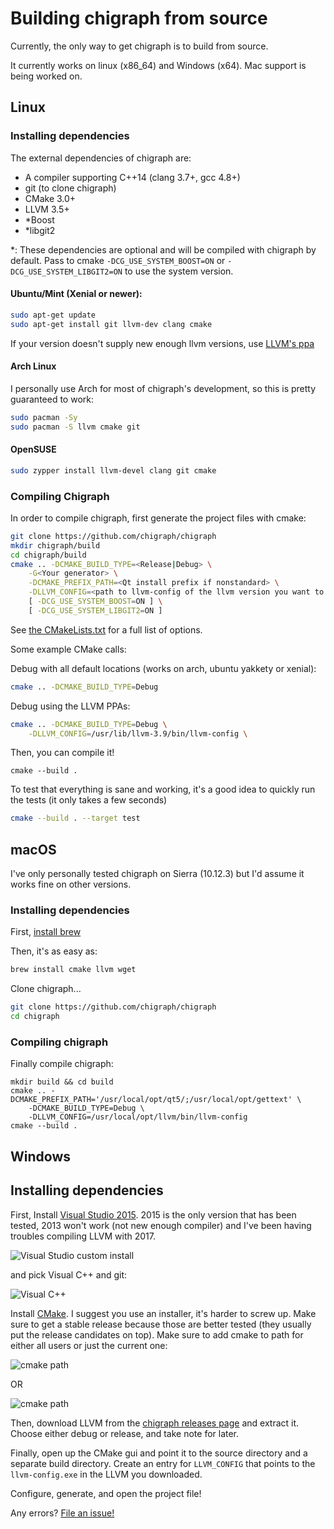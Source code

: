# Building chigraph from source
Currently, the only way to get chigraph is to build from source.

It currently works on linux (x86_64) and Windows (x64). Mac support is being worked on.

## Linux

### Installing dependencies
The external dependencies of chigraph are:
- A compiler supporting C++14 (clang 3.7+, gcc 4.8+)
- git (to clone chigraph)
- CMake 3.0+
- LLVM 3.5+
- *Boost
- *libgit2

*: These dependencies are optional and will be compiled with chigraph by default. Pass to cmake `-DCG_USE_SYSTEM_BOOST=ON` or `-DCG_USE_SYSTEM_LIBGIT2=ON` to use the system version.

#### Ubuntu/Mint (Xenial or newer):
```bash
sudo apt-get update
sudo apt-get install git llvm-dev clang cmake
```

If your version doesn't supply new enough llvm versions, use [LLVM's ppa](https://apt.llvm.org)
#### Arch Linux
I personally use Arch for most of chigraph's development, so this is pretty guaranteed to work:
```bash
sudo pacman -Sy
sudo pacman -S llvm cmake git
```

#### OpenSUSE
```bash
sudo zypper install llvm-devel clang git cmake
```

### Compiling Chigraph
In order to compile chigraph, first generate the project files with cmake:
```bash
git clone https://github.com/chigraph/chigraph
mkdir chigraph/build
cd chigraph/build
cmake .. -DCMAKE_BUILD_TYPE=<Release|Debug> \
	-G<Your generator> \
	-DCMAKE_PREFIX_PATH=<Qt install prefix if nonstandard> \
	-DLLVM_CONFIG=<path to llvm-config of the llvm version you want to use> \
	[ -DCG_USE_SYSTEM_BOOST=ON ] \
	[ -DCG_USE_SYSTEM_LIBGIT2=ON ]
```
See [the CMakeLists.txt](https://github.com/chigraph/chigraph/blob/master/CMakeLists.txt) for a full list of options.

Some example CMake calls:

Debug with all default locations (works on arch, ubuntu yakkety or xenial):
```bash
cmake .. -DCMAKE_BUILD_TYPE=Debug
```
Debug using the LLVM PPAs:
```bash
cmake .. -DCMAKE_BUILD_TYPE=Debug \
	-DLLVM_CONFIG=/usr/lib/llvm-3.9/bin/llvm-config \
```


Then, you can compile it!
```
cmake --build .
```

To test that everything is sane and working, it's a good idea to quickly run the tests (it only takes a few seconds)
```bash
cmake --build . --target test
```

## macOS
I've only personally tested chigraph on Sierra (10.12.3) but I'd assume it works fine on other versions.

### Installing dependencies
 
First, [install brew](http://brew.sh)

Then, it's as easy as:
```bash
brew install cmake llvm wget
```

Clone chigraph...
```bash
git clone https://github.com/chigraph/chigraph
cd chigraph
```

### Compiling chigraph
Finally compile chigraph:
```
mkdir build && cd build
cmake .. -DCMAKE_PREFIX_PATH='/usr/local/opt/qt5/;/usr/local/opt/gettext' \
	-DCMAKE_BUILD_TYPE=Debug \
	-DLLVM_CONFIG=/usr/local/opt/llvm/bin/llvm-config
cmake --build .
```

## Windows

## Installing dependencies

First, Install [Visual Studio 2015](https://www.visualstudio.com/downloads/). 2015 is the only version that has been tested, 2013 won't work (not new enough compiler) and I've been having troubles compiling LLVM with 2017.

![Visual Studio custom install](screenshots/vscustom.png)

and pick Visual C++ and git:

![Visual C++](screenshots/vc++.png)

Install [CMake](https://cmake.org/download/). I suggest you use an installer, it's harder to screw up. Make sure to get a stable release because those are better tested (they usually put the release candidates on top). Make sure to add cmake to path for either all users or just the current one:

![cmake path](screenshots/cmakepath.png)

OR

![cmake path](screenshots/cmakepathcurrentuser.png)

Then, download LLVM from the [chigraph releases page](https://github.com/chigraph/chigraph/releases/tag/dependencies) and extract it. Choose either debug or release, and take note for later.

Finally, open up the CMake gui and point it to the source directory and a separate build directory. Create an entry for `LLVM_CONFIG` that points to the `llvm-config.exe` in the LLVM you downloaded.

Configure, generate, and open the project file!


Any errors? [File an issue!](https://github.com/chigraph/chigraph/issues/new)
